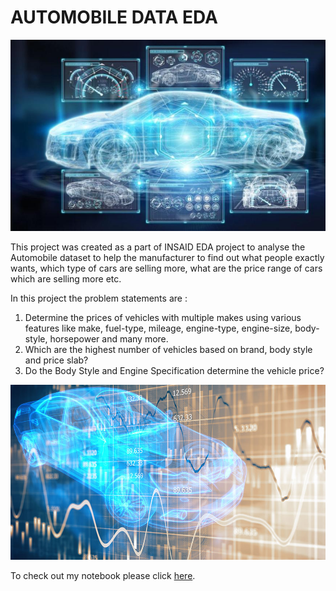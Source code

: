 
# AUTOMOBILE DATA EDA

![enter image description here](https://github.com/shrikant227/Automobile_EDA/blob/main/innovaci%C3%B3n-abierta-en-autom%C3%B3vil-3-1.jpg?raw=true)

   This project was created as a part of INSAID EDA project to analyse the Automobile dataset to help the manufacturer to find out what people exactly wants, which type of cars are selling more, what are the price range of cars which are selling more etc.

In this project the problem statements are :
1. Determine the prices of vehicles with multiple makes using various features like make, fuel-type, mileage, engine-type, engine-size, body-style, horsepower and many more.
2. Which are the highest number of vehicles based on brand, body style and price slab?
3. Do the Body Style and Engine Specification determine the vehicle price?

![enter image description here](https://github.com/shrikant227/Automobile_EDA/blob/main/NADA_Market_Beat_900x500.jpg?raw=true)

To check out my notebook please click [here](https://github.com/shrikant227/Automobile_EDA/blob/main/AutomobileData_Project.ipynb).
